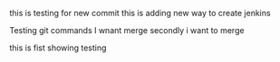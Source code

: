 
this is testing for new commit
this is adding new way to create jenkins

Testing git commands
 I wnant merge 
secondly i want to merge


this is fist showing testing
